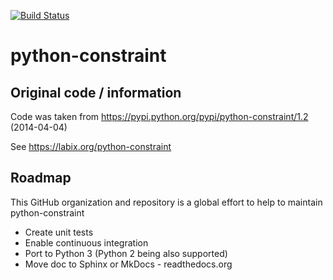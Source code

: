 [![Build Status](https://travis-ci.org/python-constraint/python-constraint.svg?branch=unit_tests)](https://travis-ci.org/python-constraint/python-constraint)

# python-constraint

## Original code / information
Code was taken from https://pypi.python.org/pypi/python-constraint/1.2 (2014-04-04)

See https://labix.org/python-constraint

## Roadmap

This GitHub organization and repository is a global effort to help to maintain python-constraint

- Create unit tests
- Enable continuous integration
- Port to Python 3 (Python 2 being also supported)
- Move doc to Sphinx or MkDocs - readthedocs.org
